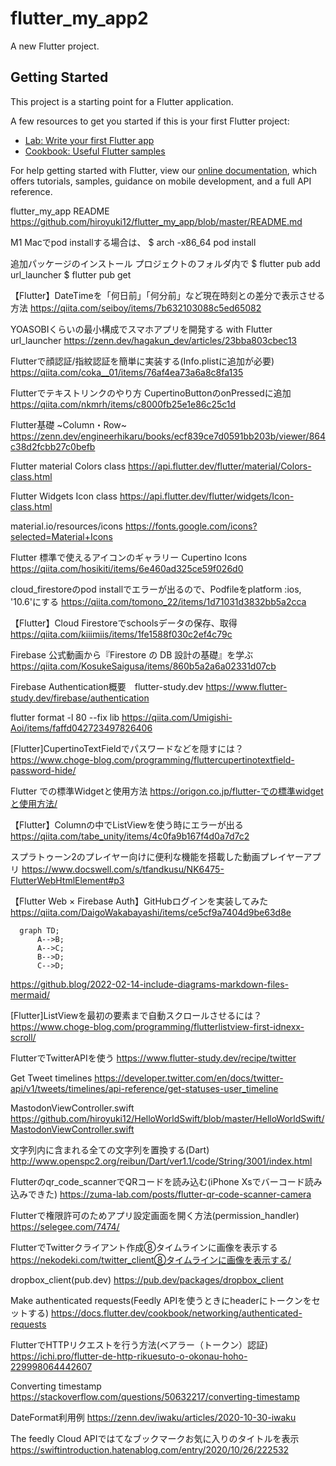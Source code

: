 # flutter_my_app2

A new Flutter project.

## Getting Started

This project is a starting point for a Flutter application.

A few resources to get you started if this is your first Flutter project:

- [Lab: Write your first Flutter app](https://flutter.dev/docs/get-started/codelab)
- [Cookbook: Useful Flutter samples](https://flutter.dev/docs/cookbook)

For help getting started with Flutter, view our
[online documentation](https://flutter.dev/docs), which offers tutorials,
samples, guidance on mobile development, and a full API reference.


flutter_my_app README
https://github.com/hiroyuki12/flutter_my_app/blob/master/README.md

M1 Macでpod installする場合は、
$ arch -x86_64 pod install 

追加パッケージのインストール
プロジェクトのフォルダ内で
$ flutter pub add url_launcher 
$ flutter pub get

【Flutter】DateTimeを「何日前」「何分前」など現在時刻との差分で表示させる方法
https://qiita.com/seiboy/items/7b632103088c5ed65082

YOASOBIくらいの最小構成でスマホアプリを開発する with Flutter
url_launcher
https://zenn.dev/hagakun_dev/articles/23bba803cbec13

Flutterで顔認証/指紋認証を簡単に実装する(Info.plistに追加が必要)
https://qiita.com/coka__01/items/76af4ea73a6a8c8fa135

Flutterでテキストリンクのやり方
CupertinoButtonのonPressedに追加
https://qiita.com/nkmrh/items/c8000fb25e1e86c25c1d

Flutter基礎 ~Column・Row~
https://zenn.dev/engineerhikaru/books/ecf839ce7d0591bb203b/viewer/864c38d2fcbb27c0befb

Flutter material Colors class
https://api.flutter.dev/flutter/material/Colors-class.html

Flutter Widgets Icon class
https://api.flutter.dev/flutter/widgets/Icon-class.html

material.io/resources/icons
https://fonts.google.com/icons?selected=Material+Icons


Flutter 標準で使えるアイコンのギャラリー
Cupertino Icons
https://qiita.com/hosikiti/items/6e460ad325ce59f026d0

cloud_firestoreのpod installでエラーが出るので、Podfileをplatform :ios, '10.6'にする
https://qiita.com/tomono_22/items/1d71031d3832bb5a2cca

【Flutter】Cloud Firestoreでschoolsデータの保存、取得
https://qiita.com/kiiimiis/items/1fe1588f030c2ef4c79c

Firebase 公式動画から『Firestore の DB 設計の基礎』を学ぶ
https://qiita.com/KosukeSaigusa/items/860b5a2a6a02331d07cb

Firebase Authentication概要　flutter-study.dev
https://www.flutter-study.dev/firebase/authentication

flutter format -l 80 --fix lib
https://qiita.com/Umigishi-Aoi/items/faffd042723497826406

[Flutter]CupertinoTextFieldでパスワードなどを隠すには？
https://www.choge-blog.com/programming/fluttercupertinotextfield-password-hide/

Flutter での標準Widgetと使用方法
https://origon.co.jp/flutter-での標準widgetと使用方法/

【Flutter】Columnの中でListViewを使う時にエラーが出る
https://qiita.com/tabe_unity/items/4c0fa9b167f4d0a7d7c2

スプラトゥーン2のプレイヤー向けに便利な機能を搭載した動画プレイヤーアプリ
https://www.docswell.com/s/tfandkusu/NK6475-FlutterWebHtmlElement#p3

【Flutter Web × Firebase Auth】GitHubログインを実装してみた
https://qiita.com/DaigoWakabayashi/items/ce5cf9a7404d9be63d8e

```mermaid
  graph TD;
      A-->B;
      A-->C;
      B-->D;
      C-->D;
```

https://github.blog/2022-02-14-include-diagrams-markdown-files-mermaid/

[Flutter]ListViewを最初の要素まで自動スクロールさせるには？
https://www.choge-blog.com/programming/flutterlistview-first-idnexx-scroll/

FlutterでTwitterAPIを使う
https://www.flutter-study.dev/recipe/twitter

Get Tweet timelines
https://developer.twitter.com/en/docs/twitter-api/v1/tweets/timelines/api-reference/get-statuses-user_timeline

MastodonViewController.swift
https://github.com/hiroyuki12/HelloWorldSwift/blob/master/HelloWorldSwift/MastodonViewController.swift

文字列内に含まれる全ての文字列を置換する(Dart)
http://www.openspc2.org/reibun/Dart/ver1.1/code/String/3001/index.html


Flutterのqr_code_scannerでQRコードを読み込む(iPhone Xsでバーコード読み込みできた)
https://zuma-lab.com/posts/flutter-qr-code-scanner-camera

Flutterで権限許可のためアプリ設定画面を開く方法(permission_handler)
https://selegee.com/7474/

FlutterでTwitterクライアント作成⑧タイムラインに画像を表示する
https://nekodeki.com/twitter_client⑧タイムラインに画像を表示する/

dropbox_client(pub.dev)
https://pub.dev/packages/dropbox_client

Make authenticated requests(Feedly APIを使うときにheaderにトークンをセットする)
https://docs.flutter.dev/cookbook/networking/authenticated-requests

FlutterでHTTPリクエストを行う方法(ベアラー（トークン）認証)
https://ichi.pro/flutter-de-http-rikuesuto-o-okonau-hoho-229998064442607

Converting timestamp
https://stackoverflow.com/questions/50632217/converting-timestamp

DateFormat利用例
https://zenn.dev/iwaku/articles/2020-10-30-iwaku

The feedly Cloud APIではてなブックマークお気に入りのタイトルを表示
https://swiftintroduction.hatenablog.com/entry/2020/10/26/222532

